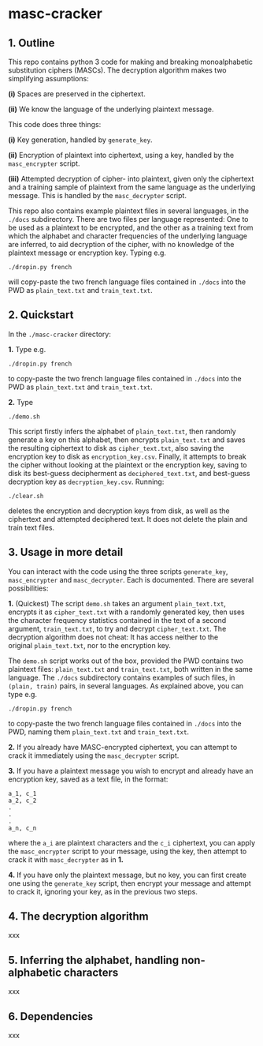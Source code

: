 # masc-cracker

## 1. Outline

This repo contains python 3 code for making and breaking monoalphabetic substitution ciphers (MASCs). The decryption algorithm makes two simplifying assumptions:

**(i)** Spaces are preserved in the ciphertext.

**(ii)** We know the language of the underlying plaintext message.

This code does three things:

**(i)** Key generation, handled by `generate_key`.

**(ii)** Encryption of plaintext into ciphertext, using a key, handled by the `masc_encrypter` script.

**(iii)** Attempted decryption of cipher- into plaintext, given only the ciphertext and a training sample of plaintext from the same language as the underlying message. This is handled by the `masc_decrypter` script.

This repo also contains example plaintext files in several languages, in the `./docs` subdirectory. There are two files per language represented: One to be used as a plaintext to be encrypted, and the other as a training text from which the alphabet and character frequencies of the underlying language are inferred, to aid decryption of the cipher, with no knowledge of the plaintext message or encryption key. Typing e.g. 

```
./dropin.py french
```

will copy-paste the two french language files contained in `./docs` into the PWD as `plain_text.txt` and `train_text.txt`.

## 2. Quickstart

In the `./masc-cracker` directory:

**1.** Type e.g. 

```
./dropin.py french
```

to copy-paste the two french language files contained in `./docs` into the PWD as `plain_text.txt` and `train_text.txt`. 

**2.** Type 

```
./demo.sh
```

This script firstly infers the alphabet of `plain_text.txt`, then randomly generate a key on this alphabet, then encrypts `plain_text.txt` and saves the resulting ciphertext to disk as `cipher_text.txt`, also saving the encryption key to disk as `encryption_key.csv`. Finally, it attempts to break the cipher without looking at the plaintext or the encryption key, saving to disk its best-guess decipherment as `deciphered_text.txt`, and best-guess decryption key as `decryption_key.csv`. Running:

```
./clear.sh
```

deletes the encryption and decryption keys from disk, as well as the ciphertext and attempted deciphered text. It does not delete the plain and train text files.

## 3. Usage in more detail

You can interact with the code using the three scripts `generate_key`, `masc_encrypter` and `masc_decrypter`. Each is documented. There are several possibilities:

**1.** (Quickest) The script `demo.sh` takes an argument `plain_text.txt`, encrypts it as `cipher_text.txt` with a randomly generated key, then uses the character frequency statistics contained in the text of a second argument, `train_text.txt`, to try and decrypt `cipher_text.txt`. The decryption algorithm does not cheat: It has access neither to the original `plain_text.txt`, nor to the encryption key.

The `demo.sh` script works out of the box, provided the PWD contains two plaintext files: `plain_text.txt` and `train_text.txt`, both written in the same language. The `./docs` subdirectory contains examples of such files, in `(plain, train)` pairs, in several languages. As explained above, you can type e.g. 

```
./dropin.py french
```

to copy-paste the two french language files contained in `./docs` into the PWD, naming them `plain_text.txt` and `train_text.txt`.

**2.** If you already have MASC-encrypted ciphertext, you can attempt to crack it immediately using the `masc_decrypter` script.

**3.** If you have a plaintext message you wish to encrypt and already have an encryption key, saved as a text file, in the format:

```
a_1, c_1
a_2, c_2
.
.
.
a_n, c_n
```

where the `a_i` are plaintext characters and the `c_i` ciphertext, you can apply the `masc_encrypter` script to your message, using the key, then attempt to crack it with `masc_decrypter` as in **1.**

**4.** If you have only the plaintext message, but no key, you can first create one using the `generate_key` script, then encrypt your message and attempt to crack it, ignoring your key, as in the previous two steps.

## 4. The decryption algorithm

xxx


## 5. Inferring the alphabet, handling non-alphabetic characters 

xxx

## 6. Dependencies

xxx
